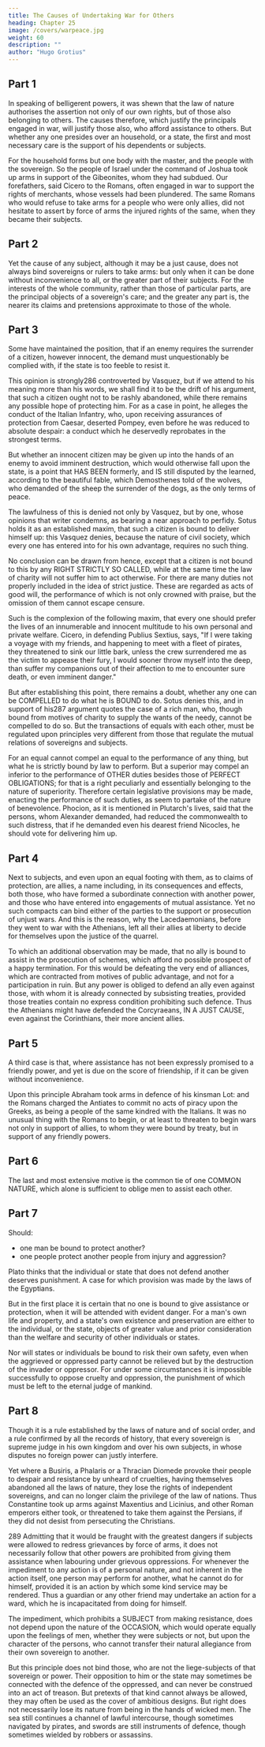 ```yaml
---
title: The Causes of Undertaking War for Others
heading: Chapter 25
image: /covers/warpeace.jpg
weight: 60
description: ""
author: "Hugo Grotius"
---
```



<!-- Sovereigns may engage in war to support the rights of their subjects—Whether an innocent subject can be delivered up to an enemy to avoid danger—Wars justly undertaken in support of confederates upon equal, or unequal terms—For friends—For any men—Omission of this duty not blamable, from motives of self-preservation—Whether war may be justly undertaken in defence of another's subjects, explained by distinctions. -->


## Part 1

In speaking of belligerent powers, it was shewn that the law of nature authorises the assertion not only of our own rights, but of those also belonging to others. The causes therefore, which justify the principals engaged in war, will justify those also, who afford assistance to others. But whether any one presides over an household, or a state, the first and most necessary care is the support of his dependents or subjects. 

For the household forms but one body with the master, and the people with the sovereign. So the people of Israel under the command of Joshua took up arms in support of the Gibeonites, whom they had subdued. Our forefathers, said Cicero to the Romans, often engaged in war to support the rights of merchants, whose vessels had been plundered. The same Romans who would refuse to take arms for a people who were only allies, did not hesitate to assert by force of arms the injured rights of the same, when they became their subjects.


## Part 2

Yet the cause of any subject, although it may be a just cause, does not always bind sovereigns or rulers to take arms: but only when it can be done without inconvenience to all, or the greater part of their subjects. For the interests of the whole community, rather than those of particular parts, are the principal objects of a sovereign's care; and the greater any part is, the nearer its claims and pretensions approximate to those of the whole.


## Part 3

Some have maintained the position, that if an enemy requires the surrender of a citizen, however innocent, the demand must unquestionably be complied with, if the state is too feeble to resist it. 

This opinion is strongly286 controverted by Vasquez, but if we attend to his meaning more than his words, we shall find it to be the drift of his argument, that such a citizen ought not to be rashly abandoned, while there remains any possible hope of protecting him. For as a case in point, he alleges the conduct of the Italian Infantry, who, upon receiving assurances of protection from Caesar, deserted Pompey, even before he was reduced to absolute despair: a conduct which he deservedly reprobates in the strongest terms.

But whether an innocent citizen may be given up into the hands of an enemy to avoid imminent destruction, which would otherwise fall upon the state, is a point that HAS BEEN formerly, and IS still disputed by the learned, according to the beautiful fable, which Demosthenes told of the wolves, who demanded of the sheep the surrender of the dogs, as the only terms of peace. 

The lawfulness of this is denied not only by Vasquez, but by one, whose opinions that writer condemns, as bearing a near approach to perfidy. Sotus holds it as an established maxim, that such a citizen is bound to deliver himself up: this Vasquez denies, because the nature of civil society, which every one has entered into for his own advantage, requires no such thing.

No conclusion can be drawn from hence, except that a citizen is not bound to this by any RIGHT STRICTLY SO CALLED, while at the same time the law of charity will not suffer him to act otherwise. For there are many duties not properly included in the idea of strict justice. These are regarded as acts of good will, the performance of which is not only crowned with praise, but the omission of them cannot escape censure.

Such is the complexion of the following maxim, that every one should prefer the lives of an innumerable and innocent multitude to his own personal and private welfare. Cicero, in defending Publius Sextius, says, "If I were taking a voyage with my friends, and happening to meet with a fleet of pirates, they threatened to sink our little bark, unless the crew surrendered me as the victim to appease their fury, I would sooner throw myself into the deep, than suffer my companions out of their affection to me to encounter sure death, or even imminent danger."

But after establishing this point, there remains a doubt, whether any one can be COMPELLED to do what he is BOUND to do. Sotus denies this, and in support of his287 argument quotes the case of a rich man, who, though bound from motives of charity to supply the wants of the needy, cannot be compelled to do so. But the transactions of equals with each other, must be regulated upon principles very different from those that regulate the mutual relations of sovereigns and subjects.

For an equal cannot compel an equal to the performance of any thing, but what he is strictly bound by law to perform. But a superior may compel an inferior to the performance of OTHER duties besides those of PERFECT OBLIGATIONS; for that is a right peculiarly and essentially belonging to the nature of superiority. Therefore certain legislative provisions may be made, enacting the performance of such duties, as seem to partake of the nature of benevolence. Phocion, as it is mentioned in Plutarch's lives, said that the persons, whom Alexander demanded, had reduced the commonwealth to such distress, that if he demanded even his dearest friend Nicocles, he should vote for delivering him up.


## Part 4

Next to subjects, and even upon an equal footing with them, as to claims of protection, are allies, a name including, in its consequences and effects, both those, who have formed a subordinate connection with another power, and those who have entered into engagements of mutual assistance. Yet no such compacts can bind either of the parties to the support or prosecution of unjust wars. And this is the reason, why the Lacedaemonians, before they went to war with the Athenians, left all their allies at liberty to decide for themselves upon the justice of the quarrel.

To which an additional observation may be made, that no ally is bound to assist in the prosecution of schemes, which afford no possible prospect of a happy termination. For this would be defeating the very end of alliances, which are contracted from motives of public advantage, and not for a participation in ruin. But any power is obliged to defend an ally even against those, with whom it is already connected by subsisting treaties, provided those treaties contain no express condition prohibiting such defence. Thus the Athenians might have defended the Corcyraeans, IN A JUST CAUSE, even against the Corinthians, their more ancient allies.


## Part 5

A third case is that, where assistance has not been expressly promised to a friendly power, and yet is due on the score of friendship, if it can be given without inconvenience.

Upon this principle Abraham took arms in defence of his kinsman Lot: and the Romans charged the Antiates to commit no acts of piracy upon the Greeks, as being a people of the same kindred with the Italians. It was no unusual thing with the Romans to begin, or at least to threaten to begin wars not only in support of allies, to whom they were bound by treaty, but in support of any friendly powers.


## Part 6

The last and most extensive motive is the common tie of one COMMON NATURE, which alone is sufficient to oblige men to assist each other.



## Part 7

Should:
- one man be bound to protect another? 
- one people protect another people from injury and aggression?

Plato thinks that the individual or state that does not defend another deserves punishment. A case for which provision was made by the laws of the Egyptians.

But in the first place it is certain that no one is bound to give assistance or protection, when it will be attended with evident danger. For a man's own life and property, and a state's own existence and preservation are either to the individual, or the state, objects of greater value and prior consideration than the welfare and security of other individuals or states.

Nor will states or individuals be bound to risk their own safety, even when the aggrieved or oppressed party cannot be relieved but by the destruction of the invader or oppressor. For under some circumstances it is impossible successfully to oppose cruelty and oppression, the punishment of which must be left to the eternal judge of mankind.


## Part 8

Though it is a rule established by the laws of nature and of social order, and a rule confirmed by all the records of history, that every sovereign is supreme judge in his own kingdom and over his own subjects, in whose disputes no foreign power can justly interfere. 

Yet where a Busiris, a Phalaris or a Thracian Diomede provoke their people to despair and resistance by unheard of cruelties, having themselves abandoned all the laws of nature, they lose the rights of independent sovereigns, and can no longer claim the privilege of the law of nations. Thus Constantine took up arms against Maxentius and Licinius, and other Roman emperors either took, or threatened to take them against the Persians, if they did not desist from persecuting the Christians.

289 Admitting that it would be fraught with the greatest dangers if subjects were allowed to redress grievances by force of arms, it does not necessarily follow that other powers are prohibited from giving them assistance when labouring under grievous oppressions. For whenever the impediment to any action is of a personal nature, and not inherent in the action itself, one person may perform for another, what he cannot do for himself, provided it is an action by which some kind service may be rendered. Thus a guardian or any other friend may undertake an action for a ward, which he is incapacitated from doing for himself.

The impediment, which prohibits a SUBJECT from making resistance, does not depend upon the nature of the OCCASION, which would operate equally upon the feelings of men, whether they were subjects or not, but upon the character of the persons, who cannot transfer their natural allegiance from their own sovereign to another. 

But this principle does not bind those, who are not the liege-subjects of that sovereign or power. Their opposition to him or the state may sometimes be connected with the defence of the oppressed, and can never be construed into an act of treason. But pretexts of that kind cannot always be allowed, they may often be used as the cover of ambitious designs. But right does not necessarily lose its nature from being in the hands of wicked men. The sea still continues a channel of lawful intercourse, though sometimes navigated by pirates, and swords are still instruments of defence, though sometimes wielded by robbers or assassins.


